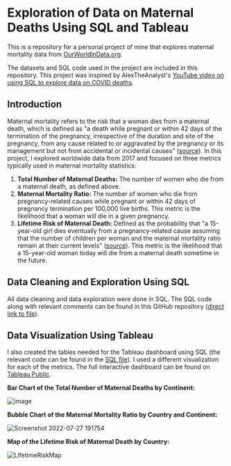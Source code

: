# Exploration of Data on Maternal Deaths Using SQL and Tableau

This is a repository for a personal project of mine that explores maternal mortality data from <a href="https://ourworldindata.org/maternal-mortality">OurWorldInData.org</a>.

The datasets and SQL code used in the project are included in this repository. This project was inspired by AlexTheAnalyst's 
<a href="https://youtu.be/qfyynHBFOsM">YouTube video on using SQL to explore data on COVID deaths</a>. 

## Introduction

Maternal mortality refers to the risk that a woman dies from a maternal death, which is defined as "a death while pregnant or within 42 days 
of the termination of the pregnancy, irrespective of the duration and site of the pregnancy, from any cause related to or aggravated by 
the pregnancy or its management but not from accidental or incidental causes" (<a href="https://ourworldindata.org/maternal-mortality">source</a>). 
In this project, I explored worldwide data from 2017 and focused on three metrics typically used in maternal mortality statistics:
<ol>
  <li><b>Total Number of Maternal Deaths:</b> The number of women who die from a maternal death, as defined above.</li>
  <li><b>Maternal Mortality Ratio:</b> The number of women who die from pregnancy-related causes while pregnant or within 42 days of pregnancy termination per 100,000 live births. This metric is the likelihood that a woman will die in a given pregnancy.</li>
  <li><b>Lifetime Risk of Maternal Death:</b> Defined as the probability that "a 15-year-old girl dies eventually from a pregnancy-related 
  cause assuming that the number of children per woman and the maternal mortality ratio remain at their current levels" (<a href="https://ourworldindata.org/maternal-mortality">source</a>). 
  This metric is the likelihood that a 15-year-old woman today will die from a maternal death sometime in the future.</li>
</ol> 

## Data Cleaning and Exploration Using SQL
All data cleaning and data exploration were done in SQL. The SQL code along with relevant comments can be found in this GitHub repository (<a href="https://github.com/VKwongData/MaternalDeaths/blob/main/Maternal_Deaths.sql">direct link to file</a>).

## Data Visualization Using Tableau
I also created the tables needed for the Tableau dashboard using SQL (the relevant code can be found in the <a href="https://github.com/VKwongData/MaternalDeaths/blob/main/Maternal_Deaths.sql">SQL file</a>). I used a different 
visualization for each of the metrics. The full interactive dashboard can be found on <a href="https://public.tableau.com/app/profile/vivian.kwong8697/viz/MaternalDeathsbytheNumbers2017/MaternalDeathsbytheNumbers2017">Tableau Public</a>. 




<b>Bar Chart of the Total Number of Maternal Deaths by Continent:</b>

![image](https://user-images.githubusercontent.com/94913441/181330786-ff3a0111-f05c-4ac0-8e52-840b81fc9987.png)


<b>Bubble Chart of the Maternal Mortality Ratio by Country and Continent:</b>


![Screenshot 2022-07-27 191754](https://user-images.githubusercontent.com/94913441/181388687-4d8f1e48-a7bb-4748-bae2-759a9e9a483a.png)

<b>Map of the Lifetime Risk of Maternal Death by Country:</b>

![LifetimeRiskMap](https://user-images.githubusercontent.com/94913441/181339549-512f34b9-92a6-4c1f-990e-14cb29842f56.png)

